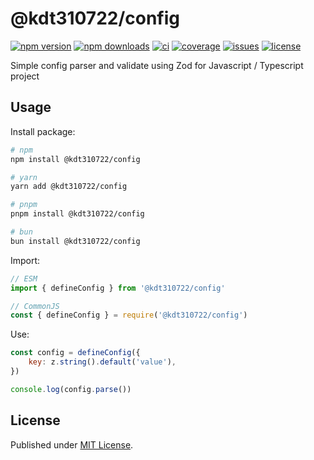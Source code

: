 # @kdt310722/config

[![npm version][npm-version-src]][npm-version-href]
[![npm downloads][npm-downloads-src]][npm-downloads-href]
[![ci][ci-src]][ci-href]
[![coverage][coverage-src]][coverage-href]
[![issues][issues-src]][issues-href]
[![license][license-src]][license-href]

Simple config parser and validate using Zod for Javascript / Typescript project

## Usage

Install package:

```sh
# npm
npm install @kdt310722/config

# yarn
yarn add @kdt310722/config

# pnpm
pnpm install @kdt310722/config

# bun
bun install @kdt310722/config
```

Import:

```js
// ESM
import { defineConfig } from '@kdt310722/config'

// CommonJS
const { defineConfig } = require('@kdt310722/config')
```

Use:

```js
const config = defineConfig({
    key: z.string().default('value'),
})

console.log(config.parse())
```

## License

Published under [MIT License](LICENSE.md).

<!-- Badges -->

[npm-version-src]: https://img.shields.io/npm/v/@kdt310722/config?style=flat&colorA=1B3C4A&colorB=32A9C3&label=version
[npm-version-href]: https://npmjs.com/package/@kdt310722/config
[npm-downloads-src]: https://img.shields.io/npm/dm/@kdt310722/config?style=flat&colorA=1B3C4A&colorB=32A9C3&label=downloads
[npm-downloads-href]: https://npmjs.com/package/@kdt310722/config
[ci-src]: https://img.shields.io/github/actions/workflow/status/kdt310722/config/ci.yml?style=flat&colorA=1B3C4A&colorB=32A9C3&label=ci
[ci-href]: https://github.com/kdt310722/config/actions/workflows/ci.yml
[issues-src]: https://img.shields.io/github/issues/kdt310722/config?style=flat&colorA=1B3C4A&colorB=32A9C3&label=issues
[issues-href]: https://github.com/kdt310722/config/issues
[license-src]: https://img.shields.io/npm/l/@kdt310722/config?style=flat&colorA=1B3C4A&colorB=32A9C3&label=license
[license-href]: https://github.com/@kdt310722/config/blob/main/LICENSE.md
[coverage-src]: https://img.shields.io/codecov/c/gh/kdt310722/config?style=flat&colorA=1B3C4A&colorB=32A9C3
[coverage-href]: https://codecov.io/gh/kdt310722/config
